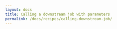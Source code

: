 ```yaml
---
layout: docs
title: Calling a downstream job with parameters
permalink: /docs/recipes/calling-downstream-job/
---
```

